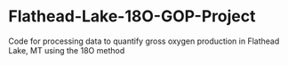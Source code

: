 # Flathead-Lake-18O-GOP-Project
Code for processing data to quantify gross oxygen production in Flathead Lake, MT using the 18O method

